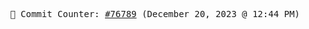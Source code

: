 <p align="center">
    <samp>
        📮 Commit Counter: <a href="https://github.com/Javascript-void0/Javascript-void0/commits/main">#76789</a> (December 20, 2023 @ 12:44 PM)
    </samp>
</p>